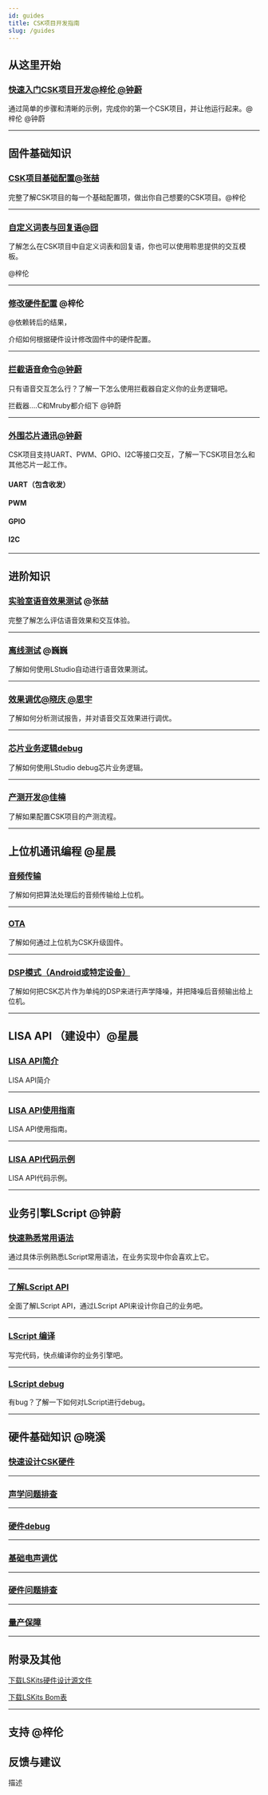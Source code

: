 ```yaml
---
id: guides
title: CSK项目开发指南
slug: /guides
---
```


## 从这里开始
### [快速入门CSK项目开发@梓伦 @钟蔚](http://localhost:3000/getting_start)

通过简单的步骤和清晰的示例，完成你的第一个CSK项目，并让他运行起来。@梓伦 @钟蔚

--------

## 固件基础知识

### [CSK项目基础配置@张喆](www)

完整了解CSK项目的每一个基础配置项，做出你自己想要的CSK项目。@梓伦

--------

### [自定义词表与回复语@囧](www)

了解怎么在CSK项目中自定义词表和回复语，你也可以使用聆思提供的交互模板。

@梓伦

--------

### [修改硬件配置](www) @梓伦

@依赖转后的结果，

介绍如何根据硬件设计修改固件中的硬件配置。

--------

### [拦截语音命令@钟蔚](www)

只有语音交互怎么行？了解一下怎么使用拦截器自定义你的业务逻辑吧。

拦截器....C和Mruby都介绍下 @钟蔚

--------

### [外围芯片通讯@钟蔚](www)

CSK项目支持UART、PWM、GPIO、I2C等接口交互，了解一下CSK项目怎么和其他芯片一起工作。

#### UART（包含收发）
#### PWM
#### GPIO
#### I2C

--------

## 进阶知识

### [实验室语音效果测试](www) @张喆


完整了解怎么评估语音效果和交互体验。

-----------------

### [离线测试](www) @巍巍

了解如何使用LStudio自动进行语音效果测试。


-----------------


### [效果调优@晓庆 @思宇](www) 

了解如何分析测试报告，并对语音交互效果进行调优。

--------

### [芯片业务逻辑debug](www)

了解如何使用LStudio debug芯片业务逻辑。

--------


### [产测开发@佳楠](www) 

了解如果配置CSK项目的产测流程。

--------

## 上位机通讯编程 @星晨

### [音频传输](www)

了解如何把算法处理后的音频传输给上位机。

-------------------

### [OTA](www)

了解如何通过上位机为CSK升级固件。

-------------------

### [DSP模式（Android或特定设备）](www)

了解如何把CSK芯片作为单纯的DSP来进行声学降噪，并把降噪后音频输出给上位机。



--------

## LISA API （建设中）@星晨

### [LISA API简介](www)

LISA API简介

--------

### [LISA API使用指南](http://localhost:3000/lisa_guide)

LISA API使用指南。


--------

### [LISA API代码示例](www)

LISA API代码示例。

--------

## 业务引擎LScript @钟蔚

### [快速熟悉常用语法](www)

通过具体示例熟悉LScript常用语法，在业务实现中你会喜欢上它。

-------------------

### [了解LScript API](www)

全面了解LScript API，通过LScript API来设计你自己的业务吧。

-------------------

### [LScript 编译](www)

写完代码，快点编译你的业务引擎吧。

--------

### [LScript debug](www)

有bug？了解一下如何对LScript进行debug。

-------------------
## 硬件基础知识 @晓溪

### [快速设计CSK硬件](www)

------------------------

### [声学问题排查](www)

-------------------

### [硬件debug](www)

---------------------

### [基础电声调优](www)

---------------------

### [硬件问题排查](www)

----------------------

### [量产保障](www)

---------------------

## 附录及其他

[下载LSKits硬件设计源文件](www)

[下载LSKits Bom表](www)

--------
## 支持 @梓伦

## 反馈与建议

描述